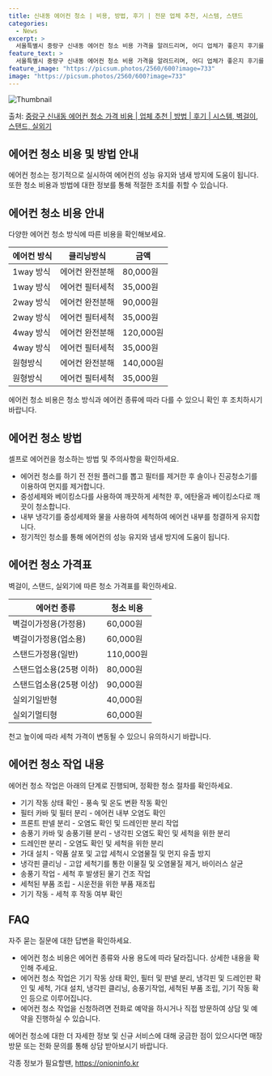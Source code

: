 ```yaml
---
title: 신내동 에어컨 청소 | 비용, 방법, 후기 | 전문 업체 추천, 시스템, 스탠드
categories:
  - News
excerpt: >
  서울특별시 중랑구 신내동 에어컨 청소 비용 가격을 알려드리며, 어디 업체가 좋은지 후기를 통해 알아보겠습니다. 현재 글에서는 시스템, 벽걸이, 스탠드, 실외기 각각에 대해 청소 비용이 나와 있으니 참고하시면 되겠습니다. 에어컨 분해 청소 방법 보기 👈 클릭셀프 에어컨 청소 방법 보기👈 클릭중랑구 신내동 에어컨 청소 비용시스템에어컨 방식클리닝방식금액1way 방식에어컨 완전분해80,000원1way 방식에어컨 필터세척35,000원2way 방식에어컨 완전분해90,000원2way 방식에어컨 필터세척35,000원4way 방식에어컨 완전분해120,000원4way 방식에어컨 필터세척35,000원원형방식에어컨 완전분해140,000원원형방식에어컨 필터세척35,000원에어컨 청소 견적 샘플 보기 👈 클릭에어컨 냄새의 원인에..
feature_text: >
  서울특별시 중랑구 신내동 에어컨 청소 비용 가격을 알려드리며, 어디 업체가 좋은지 후기를 통해 알아보겠습니다. 현재 글에서는 시스템, 벽걸이, 스탠드, 실외기 각각에 대해 청소 비용이 나와 있으니 참고하시면 되겠습니다. 에어컨 분해 청소 방법 보기 👈 클릭셀프 에어컨 청소 방법 보기👈 클릭중랑구 신내동 에어컨 청소 비용시스템에어컨 방식클리닝방식금액1way 방식에어컨 완전분해80,000원1way 방식에어컨 필터세척35,000원2way 방식에어컨 완전분해90,000원2way 방식에어컨 필터세척35,000원4way 방식에어컨 완전분해120,000원4way 방식에어컨 필터세척35,000원원형방식에어컨 완전분해140,000원원형방식에어컨 필터세척35,000원에어컨 청소 견적 샘플 보기 👈 클릭에어컨 냄새의 원인에..
feature_image: "https://picsum.photos/2560/600?image=733"
image: "https://picsum.photos/2560/600?image=733"
---
```


![Thumbnail](https://img1.daumcdn.net/thumb/R800x0/?scode=mtistory2&fname=https%3A%2F%2Fblog.kakaocdn.net%2Fdn%2Flkxet%2FbtsHxx8UNi7%2Fq7HDD8FaFBUgH959WmQLd1%2Fimg.webp)

<p>출처: <a href="https://onioninfo.kr/entry/%EC%A4%91%EB%9E%91%EA%B5%AC-%EC%8B%A0%EB%82%B4%EB%8F%99-%EC%97%90%EC%96%B4%EC%BB%A8-%EC%B2%AD%EC%86%8C-%EA%B0%80%EA%B2%A9-%EB%B9%84%EC%9A%A9-%EC%97%85%EC%B2%B4-%EC%B6%94%EC%B2%9C-%EB%B0%A9%EB%B2%95-%ED%9B%84%EA%B8%B0-%EC%8B%9C%EC%8A%A4%ED%85%9C-%EB%B2%BD%EA%B1%B8%EC%9D%B4-%EC%8A%A4%ED%83%A0%EB%93%9C-%EC%8B%A4%EC%99%B8%EA%B8%B0" rel="dofollow">중랑구 신내동 에어컨 청소 가격 비용 | 업체 추천 | 방법 | 후기 | 시스템, 벽걸이, 스탠드, 실외기</a> </p>

## 에어컨 청소 비용 및 방법 안내

에어컨 청소는 정기적으로 실시하여 에어컨의 성능 유지와 냄새 방지에 도움이 됩니다. 또한 청소 비용과 방법에 대한 정보를 통해 적절한 조치를
취할 수 있습니다.

## 에어컨 청소 비용 안내

다양한 에어컨 청소 방식에 따른 비용을 확인해보세요.

**에어컨 방식** | **클리닝방식** | **금액**  
---|---|---  
1way 방식 | 에어컨 완전분해 | 80,000원  
1way 방식 | 에어컨 필터세척 | 35,000원  
2way 방식 | 에어컨 완전분해 | 90,000원  
2way 방식 | 에어컨 필터세척 | 35,000원  
4way 방식 | 에어컨 완전분해 | 120,000원  
4way 방식 | 에어컨 필터세척 | 35,000원  
원형방식 | 에어컨 완전분해 | 140,000원  
원형방식 | 에어컨 필터세척 | 35,000원  
  
에어컨 청소 비용은 청소 방식과 에어컨 종류에 따라 다를 수 있으니 확인 후 조치하시기 바랍니다.

## 에어컨 청소 방법

셀프로 에어컨을 청소하는 방법 및 주의사항을 확인하세요.

  * 에어컨 청소를 하기 전 전원 플러그를 뽑고 필터를 제거한 후 솔이나 진공청소기를 이용하여 먼지를 제거합니다.
  * 중성세제와 베이킹소다를 사용하여 깨끗하게 세척한 후, 에탄올과 베이킹소다로 깨끗이 청소합니다.
  * 내부 냉각기를 중성세제와 물을 사용하여 세척하여 에어컨 내부를 청결하게 유지합니다.
  * 정기적인 청소를 통해 에어컨의 성능 유지와 냄새 방지에 도움이 됩니다.

## 에어컨 청소 가격표

벽걸이, 스탠드, 실외기에 따른 청소 가격표를 확인하세요.

**에어컨 종류** | **청소 비용**  
---|---  
벽걸이가정용(가정용) | 60,000원  
벽걸이가정용(업소용) | 60,000원  
스탠드가정용(일반) | 110,000원  
스탠드업소용(25평 이하) | 80,000원  
스탠드업소용(25평 이상) | 90,000원  
실외기일반형 | 40,000원  
실외기멀티형 | 60,000원  
  
천고 높이에 따라 세척 가격이 변동될 수 있으니 유의하시기 바랍니다.

## 에어컨 청소 작업 내용

에어컨 청소 작업은 아래의 단계로 진행되며, 정확한 청소 절차를 확인하세요.

  * 기기 작동 상태 확인 - 풍속 및 온도 변환 작동 확인
  * 필터 카바 및 필터 분리 - 에어컨 내부 오염도 확인
  * 프론트 판넬 분리 - 오염도 확인 및 드레인판 분리 작업
  * 송풍기 카바 및 송풍기휀 분리 - 냉각핀 오염도 확인 및 세척을 위한 분리
  * 드레인판 분리 - 오염도 확인 및 세척을 위한 분리
  * 가대 설치 - 약품 살포 및 고압 세척시 오염물질 및 먼지 유출 방지
  * 냉각핀 클리닝 - 고압 세척기를 통한 이물질 및 오염물질 제거, 바이러스 살균
  * 송풍기 작업 - 세척 후 발생된 물기 건조 작업
  * 세척된 부품 조립 - 시운전을 위한 부품 재조립
  * 기기 작동 - 세척 후 작동 여부 확인

## FAQ

자주 묻는 질문에 대한 답변을 확인하세요.

  * 에어컨 청소 비용은 에어컨 종류와 사용 용도에 따라 달라집니다. 상세한 내용을 확인해 주세요.
  * 에어컨 청소 작업은 기기 작동 상태 확인, 필터 및 판넬 분리, 냉각핀 및 드레인판 확인 및 세척, 가대 설치, 냉각핀 클리닝, 송풍기작업, 세척된 부품 조립, 기기 작동 확인 등으로 이루어집니다.
  * 에어컨 청소 작업을 신청하려면 전화로 예약을 하시거나 직접 방문하여 상담 및 예약을 진행하실 수 있습니다.

에어컨 청소에 대한 더 자세한 정보 및 신규 서비스에 대해 궁금한 점이 있으시다면 매장 방문 또는 전화 문의를 통해 상담 받아보시기
바랍니다.



 

각종 정보가 필요할땐, <a href="https://onioninfo.kr" rel="dofollow">https://onioninfo.kr</a>


